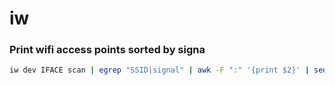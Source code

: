 # iw

### Print wifi access points sorted by signa
```sh
iw dev IFACE scan | egrep "SSID|signal" | awk -F ":" '{print $2}' | sed 'N;s/\n/:/' | sort
```